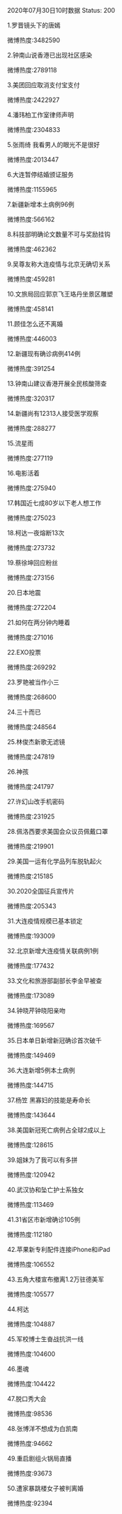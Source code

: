 2020年07月30日10时数据
Status: 200

1.罗晋镜头下的唐嫣

微博热度:3482590

2.钟南山说香港已出现社区感染

微博热度:2789118

3.美团回应取消支付宝支付

微博热度:2422927

4.潘玮柏工作室律师声明

微博热度:2304833

5.张雨绮 我看男人的眼光不是很好

微博热度:2013447

6.大连暂停结婚颁证服务

微博热度:1155965

7.新疆新增本土病例96例

微博热度:566162

8.科技部明确论文数量不可与奖励挂钩

微博热度:462362

9.吴尊友称大连疫情与北京无确切关系

微博热度:459281

10.文旅局回应郭京飞王珞丹坐景区雕塑

微博热度:458141

11.顾佳怎么还不离婚

微博热度:446003

12.新疆现有确诊病例414例

微博热度:391254

13.钟南山建议香港开展全民核酸筛查

微博热度:320317

14.新疆尚有12313人接受医学观察

微博热度:288277

15.流星雨

微博热度:277119

16.电影活着

微博热度:275940

17.韩国近七成80岁以下老人想工作

微博热度:275023

18.柯达一夜熔断13次

微博热度:273732

19.蔡徐坤回应粉丝

微博热度:273156

20.日本地震

微博热度:272204

21.如何在两分钟内睡着

微博热度:271016

22.EXO投票

微博热度:269292

23.罗艳被当作小三

微博热度:268600

24.三十而已

微博热度:248564

25.林俊杰新歌无滤镜

微博热度:247819

26.神孩

微博热度:241797

27.许幻山改手机密码

微博热度:231925

28.佩洛西要求美国会众议员佩戴口罩

微博热度:219901

29.美国一运有化学品列车脱轨起火

微博热度:215185

30.2020全国征兵宣传片

微博热度:205343

31.大连疫情规模已基本锁定

微博热度:193009

32.北京新增大连疫情关联病例1例

微博热度:177432

33.文化和旅游部副部长李金早被查

微博热度:173089

34.钟晓芹钟晓阳亲吻

微博热度:169567

35.日本单日新增新冠确诊首次破千

微博热度:149469

36.大连新增5例本土病例

微博热度:144715

37.杨笠 黑寡妇的技能是寿命长

微博热度:143644

38.美国新冠死亡病例占全球2成以上

微博热度:128615

39.姐妹为了我可以有多拼

微博热度:120942

40.武汉协和坠亡护士系独女

微博热度:113469

41.31省区市新增确诊105例

微博热度:112180

42.苹果新专利配件连接iPhone和iPad

微博热度:106552

43.五角大楼宣布撤离1.2万驻德美军

微博热度:105577

44.柯达

微博热度:104887

45.军校博士生奋战抗洪一线

微博热度:104600

46.墨魂

微博热度:104422

47.脱口秀大会

微博热度:98536

48.张博洋不想成为白凯南

微博热度:94662

49.重启剧组火锅局直播

微博热度:93673

50.遭家暴跳楼女子被判离婚

微博热度:92394

